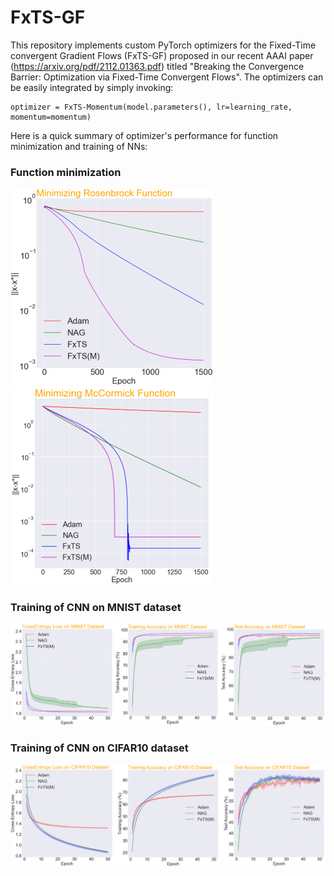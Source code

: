 # FxTS-GF

This repository implements custom PyTorch optimizers for the Fixed-Time convergent Gradient Flows (FxTS-GF) proposed in our recent AAAI paper (https://arxiv.org/pdf/2112.01363.pdf) titled "Breaking the Convergence Barrier: Optimization via Fixed-Time Convergent Flows". The optimizers can be easily integrated by simply invoking:

```
optimizer = FxTS-Momentum(model.parameters(), lr=learning_rate, momentum=momentum)
```

Here is a quick summary of optimizer's performance for function minimization and training of NNs:

### Function minimization
![Minimization of Rosenbrock Function](Figures/RF.png "Rosenbrock function") ![Minimization of McCormick Function](Figures/McCormick.png "McCormick function")

### Training of CNN on MNIST dataset
![Performance on MNIST](Figures/MNIST.png)

### Training of CNN on CIFAR10 dataset
![Performance on CIFAR10](Figures/CIFAR10.png)
